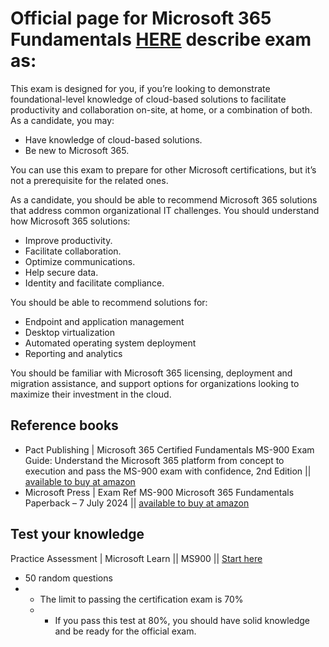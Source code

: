 # Official page for Microsoft 365 Fundamentals [HERE](https://bit.ly/MS900MSLearn) describe exam as:

This exam is designed for you, if you’re looking to demonstrate foundational-level knowledge of cloud-based solutions to facilitate productivity and collaboration on-site, at home, or a combination of both. As a candidate, you may:
- Have knowledge of cloud-based solutions.
- Be new to Microsoft 365.

You can use this exam to prepare for other Microsoft certifications, but it’s not a prerequisite for the related ones.

As a candidate, you should be able to recommend Microsoft 365 solutions that address common organizational IT challenges. You should understand how Microsoft 365 solutions:
- Improve productivity.
- Facilitate collaboration.
- Optimize communications.
- Help secure data.
- Identity and facilitate compliance.

You should be able to recommend solutions for:
- Endpoint and application management
- Desktop virtualization
- Automated operating system deployment
- Reporting and analytics

You should be familiar with Microsoft 365 licensing, deployment and migration assistance, and support options for organizations looking to maximize their investment in the cloud.


## Reference books
- Pact Publishing | Microsoft 365 Certified Fundamentals MS-900 Exam Guide: Understand the Microsoft 365 platform from concept to execution and pass the MS-900 exam with confidence, 2nd Edition || [available to buy at amazon](https://amzn.to/40IYfLy)
- Microsoft Press | Exam Ref MS-900 Microsoft 365 Fundamentals Paperback – 7 July 2024 || [available to buy at amazon](https://amzn.to/3sFUFW0)


## Test your knowledge
Practice Assessment | Microsoft Learn || MS900 || [Start here](https://bit.ly/MS900PracticeTest)
- 50 random questions
- - The limit to passing the certification exam is 70%
  - - If you pass this test at 80%, you should have solid knowledge and be ready for the official exam.
